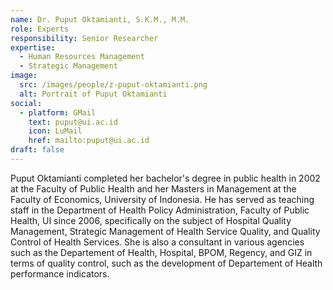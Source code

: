 ```yaml
---
name: Dr. Puput Oktamianti, S.K.M., M.M.
role: Experts
responsibility: Senior Researcher
expertise:
  - Human Resources Management
  - Strategic Management
image:
  src: /images/people/z-puput-oktamianti.png
  alt: Portrait of Puput Oktamianti
social:
  - platform: GMail
    text: puput@ui.ac.id
    icon: LuMail
    href: mailto:puput@ui.ac.id
draft: false
---
```


Puput Oktamianti completed her bachelor's degree in public health in 2002 at the Faculty of Public Health and her Masters in Management at the Faculty of Economics, University of Indonesia. He has served as teaching staff in the Department of Health Policy Administration, Faculty of Public Health, UI since 2006, specifically on the subject of Hospital Quality Management, Strategic Management of Health Service Quality, and Quality Control of Health Services. She is also a consultant in various agencies such as the Departement of Health, Hospital, BPOM, Regency, and GIZ in terms of quality control, such as the development of Departement of Health performance indicators.
